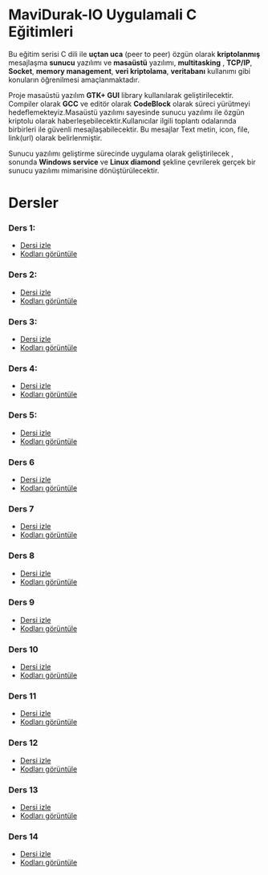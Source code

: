 # MaviDurak-IO Uygulamali C Eğitimleri
Bu eğitim serisi C dili ile **uçtan uca** (peer to peer) özgün olarak **kriptolanmış** mesajlaşma **sunucu** yazılımı ve    **masaüstü** yazılımı, **multitasking** , **TCP/IP**, **Socket**, **memory management**, **veri kriptolama**, **veritabanı** kullanımı gibi konuların öğrenilmesi amaçlanmaktadır.

Proje masaüstü yazılım **GTK+ GUI** library kullanılarak geliştirilecektir. Compiler olarak **GCC** ve editör
olarak **CodeBlock** olarak süreci yürütmeyi hedeflemekteyiz.Masaüstü yazılımı sayesinde sunucu yazılımı ile özgün kriptolu olarak haberleşebilecektir.Kullanıcılar ilgili toplantı odalarında birbirleri ile güvenli mesajlaşabilecektir. Bu mesajlar Text metin, icon, file, link(url) olarak belirlenmiştir.

Sunucu yazılımı geliştirme sürecinde uygulama olarak geliştirilecek , sonunda **Windows service** ve
**Linux diamond** şekline çevrilerek gerçek bir sunucu yazılımı mimarisine dönüştürülecektir.

# Dersler
### Ders 1:
- [Dersi izle](https://drive.google.com/file/d/13g3YL81kQtdcBsKZwrhAeWIpFO0uzInz/view?usp=sharing "Ders 1")
- [Kodları görüntüle](./ders1/main.c)

### Ders 2:
- [Dersi izle](https://drive.google.com/file/d/1dlaZWjld1iZ9bRdWfNCUneRNQ-NIv54b/view?usp=sharing "Ders 2")
- [Kodları görüntüle](./ders2/main.c)

### Ders 3:
- [Dersi izle](https://drive.google.com/file/d/1qs0nZOqZ_Ey2AzDLKVz1rVYmpiDZF3tO/view "Ders 3")
- [Kodları görüntüle](./ders3/main.c)

### Ders 4:
- [Dersi izle](https://drive.google.com/file/d/1nrFND6dSf3dQf38qiPEgqk4xjryOQt_u/view?usp=sharing "Ders 4")
- [Kodları görüntüle](./ders4/main.c)

### Ders 5:
- [Dersi izle](https://drive.google.com/file/d/106U_oeLmc9xZvoo06i6gs3gV1yBC42iS/view?usp=sharing "Ders 5")
- [Kodları görüntüle](./ders5/main.c)

### Ders 6
- [Dersi izle](https://drive.google.com/file/d/1ZUmoS-uKwaHaKMhTVPkitODrkX6BHynl/view?usp=sharing "Ders 6")
- [Kodları görüntüle](./ders6/main.c)

### Ders 7
- [Dersi izle](https://drive.google.com/file/d/1WQc4KPmAbQWhqIGkyXMemh7MpaJed-Cu/view?usp=sharing "Ders 7")
- [Kodları görüntüle](./ders7/main.c)

### Ders 8
- [Dersi izle](https://drive.google.com/file/d/1CnphXb8dQsbHs8SR8xVgt0s8zEzZNgWL/view?usp=sharing "Ders 8")
- [Kodları görüntüle](./ders8/main.c)

### Ders 9
- [Dersi izle](https://drive.google.com/file/d/1Kii-vuc85Sr1K7vwVkRQ-sHUtB-gdgRF/view?usp=sharing "Ders 9")
- [Kodları görüntüle](./ders9/ders9.txt)

### Ders 10
- [Dersi izle](https://drive.google.com/file/d/15SoH8KgQ2YgE3MkqXaGCxhbnB6ZAfSIR/view?usp=sharing "Ders 10")
- [Kodları görüntüle](./ders10/main.c)

### Ders 11
- [Dersi izle](https://drive.google.com/file/d/1fULsgqHR5YfEBVSBDpDS3had-YW1bj67/view?usp=sharing "Ders 11")
- [Kodları görüntüle](./ders11/main.cpp)

### Ders 12
- [Dersi izle](https://drive.google.com/file/d/1FGaU9lV0j8eGvFTypltdN439ZUBjUsxd/view?usp=sharing "Ders 12")
- [Kodları görüntüle](./ders12/main.cpp)

### Ders 13
- [Dersi izle](https://drive.google.com/file/d/1Qm98WbRZN4ftCBVW5K3fuEaFfEhSVjGQ/view?usp=sharing "Ders 13")
- [Kodları görüntüle](./ders13/Crypto)

### Ders 14
- [Dersi izle](https://drive.google.com/file/d/1GVjI1XpXuY_6BE6fmoVu3EKQ-OTChhVj/view?usp=sharing "Ders 14")
- [Kodları görüntüle](./ders14/MDChat)

